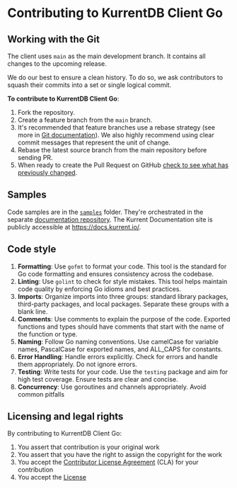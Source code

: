 # Contributing to KurrentDB Client Go

## Working with the Git

The client uses `main` as the main development branch. It contains all changes to the upcoming release.

We do our best to ensure a clean history. To do so, we ask contributors to squash their commits into a set or single
logical commit.

**To contribute to KurrentDB Client Go**:

1. Fork the repository.
2. Create a feature branch from the `main` branch.
3. It's recommended that feature branches use a rebase strategy (see more in [Git documentation](https://git-scm.com/book/en/v2/Git-Branching-Rebasing)). We also highly recommend using clear commit messages that represent the unit of change.
4. Rebase the latest source branch from the main repository before sending PR.
5. When ready to create the Pull Request on GitHub [check to see what has previously changed](https://github.com/kurrent-io/KurrentDB-Client-Go/compare).

## Samples

Code samples are in the [`samples`](/samples) folder. They're orchestrated in the separate [documentation repository](https://github.com/kurrent-io/documentation). The Kurrent Documentation site is publicly accessible at https://docs.kurrent.io/.

## Code style

1. **Formatting**: Use `gofmt` to format your code. This tool is the standard for Go code formatting and ensures consistency across the codebase.
2. **Linting**: Use `golint` to check for style mistakes. This tool helps maintain code quality by enforcing Go idioms and best practices.
3. **Imports**: Organize imports into three groups: standard library packages, third-party packages, and local packages. Separate these groups with a blank line.
4. **Comments**: Use comments to explain the purpose of the code. Exported functions and types should have comments that start with the name of the function or type.
5. **Naming**: Follow Go naming conventions. Use camelCase for variable names, PascalCase for exported names, and ALL_CAPS for constants.
6. **Error Handling**: Handle errors explicitly. Check for errors and handle them appropriately. Do not ignore errors.
7. **Testing**: Write tests for your code. Use the `testing` package and aim for high test coverage. Ensure tests are clear and concise.
8. **Concurrency**: Use goroutines and channels appropriately. Avoid common pitfalls

## Licensing and legal rights

By contributing to KurrentDB Client Go:

1. You assert that contribution is your original work
2. You assert that you have the right to assign the copyright for the work
3. You accept the [Contributor License Agreement](https://gist.github.com/eventstore-bot/7a1e56c21e81f44a625a7462403298bf) (CLA) for your contribution
4. You accept the [License](LICENSE.md)
